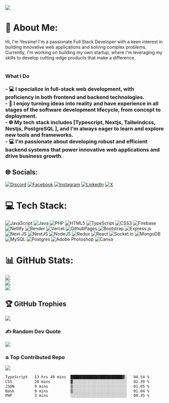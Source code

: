 [![](https://visitcount.itsvg.in/api?id=yessine-agrebi&label=Profile%20Views&color=0&icon=5&pretty=true)](https://visitcount.itsvg.in)
# 💫 About Me:
Hi, I'm Yessine! I'm a passionate Full Stack Developer with a keen interest in building innovative web applications and solving complex problems.<br> Currently, I'm working on building my own startup, where I'm leveraging my skills to develop cutting-edge products that make a difference.<br><br>
### What I Do<br><br>- 💻 I specialize in full-stack web development, with proficiency in both frontend and backend technologies.<br>- 🚀 I enjoy turning ideas into reality and have experience in all stages of the software development lifecycle, from concept to deployment.<br>- 🌐 My tech stack includes [Typescript, Nextjs, Tailwindcss, Nestjs, PostgreSQL ], and I'm always eager to learn and explore new tools and frameworks.<br>- 💻 I'm passionate about developing robust and efficient backend systems that power innovative web applications and drive business growth.

## 🌐 Socials:
[![Discord](https://img.shields.io/badge/Discord-%237289DA.svg?logo=discord&logoColor=white)](https://discord.gg/Xecy4fJxg3) [![Facebook](https://img.shields.io/badge/Facebook-%231877F2.svg?logo=Facebook&logoColor=white)](https://facebook.com/yessine.ragnar) [![Instagram](https://img.shields.io/badge/Instagram-%23E4405F.svg?logo=Instagram&logoColor=white)](https://instagram.com/agrebi.yessine) [![LinkedIn](https://img.shields.io/badge/LinkedIn-%230077B5.svg?logo=linkedin&logoColor=white)](https://linkedin.com/in/yessine-agrebi) [![X](https://img.shields.io/badge/X-black.svg?logo=X&logoColor=white)](https://x.com/YessineAgrebi) 

# 💻 Tech Stack:
![JavaScript](https://img.shields.io/badge/javascript-%23323330.svg?style=flat&logo=javascript&logoColor=%23F7DF1E) ![Java](https://img.shields.io/badge/java-%23ED8B00.svg?style=flat&logo=openjdk&logoColor=white) ![PHP](https://img.shields.io/badge/php-%23777BB4.svg?style=flat&logo=php&logoColor=white) ![HTML5](https://img.shields.io/badge/html5-%23E34F26.svg?style=flat&logo=html5&logoColor=white) ![TypeScript](https://img.shields.io/badge/typescript-%23007ACC.svg?style=flat&logo=typescript&logoColor=white) ![CSS3](https://img.shields.io/badge/css3-%231572B6.svg?style=flat&logo=css3&logoColor=white) ![Firebase](https://img.shields.io/badge/firebase-%23039BE5.svg?style=flat&logo=firebase) ![Netlify](https://img.shields.io/badge/netlify-%23000000.svg?style=flat&logo=netlify&logoColor=#00C7B7) ![Render](https://img.shields.io/badge/Render-%46E3B7.svg?style=flat&logo=render&logoColor=white) ![Vercel](https://img.shields.io/badge/vercel-%23000000.svg?style=flat&logo=vercel&logoColor=white) ![GithubPages](https://img.shields.io/badge/github%20pages-121013?style=flat&logo=github&logoColor=white) ![Bootstrap](https://img.shields.io/badge/bootstrap-%238511FA.svg?style=flat&logo=bootstrap&logoColor=white) ![Express.js](https://img.shields.io/badge/express.js-%23404d59.svg?style=flat&logo=express&logoColor=%2361DAFB) ![Next JS](https://img.shields.io/badge/Next-black?style=flat&logo=next.js&logoColor=white) ![NestJS](https://img.shields.io/badge/nestjs-%23E0234E.svg?style=flat&logo=nestjs&logoColor=white) ![NodeJS](https://img.shields.io/badge/node.js-6DA55F?style=flat&logo=node.js&logoColor=white) ![Redux](https://img.shields.io/badge/redux-%23593d88.svg?style=flat&logo=redux&logoColor=white) ![React](https://img.shields.io/badge/react-%2320232a.svg?style=flat&logo=react&logoColor=%2361DAFB) ![Socket.io](https://img.shields.io/badge/Socket.io-black?style=flat&logo=socket.io&badgeColor=010101) ![MongoDB](https://img.shields.io/badge/MongoDB-%234ea94b.svg?style=flat&logo=mongodb&logoColor=white) ![MySQL](https://img.shields.io/badge/mysql-%2300000f.svg?style=flat&logo=mysql&logoColor=white) ![Postgres](https://img.shields.io/badge/postgres-%23316192.svg?style=flat&logo=postgresql&logoColor=white) ![Adobe Photoshop](https://img.shields.io/badge/adobe%20photoshop-%2331A8FF.svg?style=flat&logo=adobe%20photoshop&logoColor=white) ![Canva](https://img.shields.io/badge/Canva-%2300C4CC.svg?style=flat&logo=Canva&logoColor=white)
# 📊 GitHub Stats:
![](https://github-readme-stats-kappa-three-70.vercel.app/api?username=yessine-agrebi&theme=dark&hide_border=false&include_all_commits=true&count_private=true)<br/>
![](https://github-readme-streak-stats.herokuapp.com/?user=yessine-agrebi&theme=dark&hide_border=false)<br/>
![](https://github-readme-stats.vercel.app/api/top-langs/?username=yessine-agrebi&theme=dark&hide_border=false&include_all_commits=true&count_private=true&layout=compact)

## 🏆 GitHub Trophies
![](https://github-profile-trophy.vercel.app/?username=yessine-agrebi&theme=darkhub&no-frame=false&no-bg=false&margin-w=4&column=5)

### ✍️ Random Dev Quote
![](https://quotes-github-readme.vercel.app/api?type=horizontal&theme=radical)

### 🔝 Top Contributed Repo
![](https://github-contributor-stats.vercel.app/api?username=yessine-agrebi&limit=5&theme=dark&combine_all_yearly_contributions=true)

<!--START_SECTION:waka-->

```txt
TypeScript   13 hrs 49 mins  ███████████████████████▓░   94.54 %
CSS          20 mins         ▓░░░░░░░░░░░░░░░░░░░░░░░░   02.39 %
JSON         9 mins          ▒░░░░░░░░░░░░░░░░░░░░░░░░   01.05 %
Bash         9 mins          ▒░░░░░░░░░░░░░░░░░░░░░░░░   01.04 %
PHP          3 mins          ░░░░░░░░░░░░░░░░░░░░░░░░░   00.35 %
```

<!--END_SECTION:waka-->
